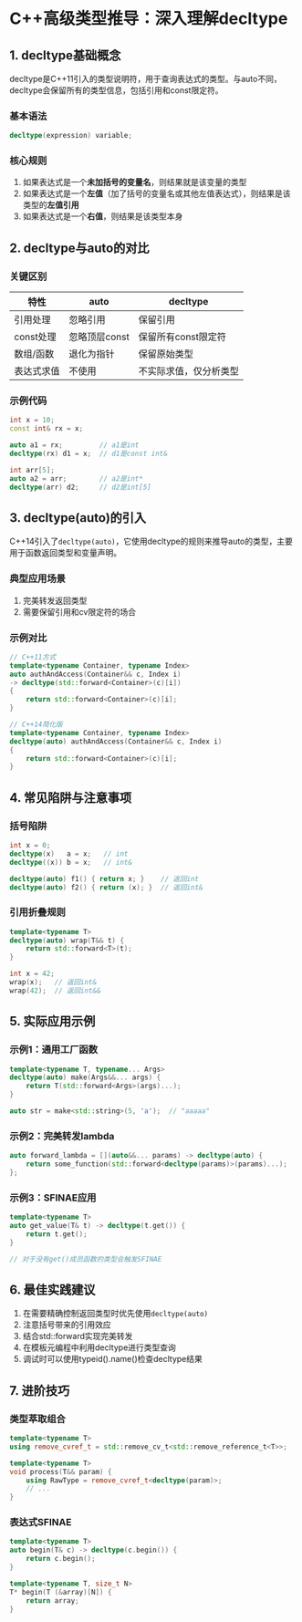 # C++高级类型推导：深入理解decltype

## 1. decltype基础概念

decltype是C++11引入的类型说明符，用于查询表达式的类型。与auto不同，decltype会保留所有的类型信息，包括引用和const限定符。

### 基本语法
```cpp
decltype(expression) variable;
```

### 核心规则
1. 如果表达式是一个**未加括号的变量名**，则结果就是该变量的类型
2. 如果表达式是一个**左值**（加了括号的变量名或其他左值表达式），则结果是该类型的**左值引用**
3. 如果表达式是一个**右值**，则结果是该类型本身

## 2. decltype与auto的对比

### 关键区别
| 特性        | auto                          | decltype                  |
|------------|-------------------------------|---------------------------|
| 引用处理    | 忽略引用                      | 保留引用                  |
| const处理  | 忽略顶层const                 | 保留所有const限定符       |
| 数组/函数   | 退化为指针                    | 保留原始类型              |
| 表达式求值  | 不使用                        | 不实际求值，仅分析类型    |

### 示例代码
```cpp
int x = 10;
const int& rx = x;

auto a1 = rx;         // a1是int
decltype(rx) d1 = x;  // d1是const int&

int arr[5];
auto a2 = arr;        // a2是int*
decltype(arr) d2;     // d2是int[5]
```

## 3. decltype(auto)的引入

C++14引入了`decltype(auto)`，它使用decltype的规则来推导auto的类型，主要用于函数返回类型和变量声明。

### 典型应用场景
1. 完美转发返回类型
2. 需要保留引用和cv限定符的场合

### 示例对比
```cpp
// C++11方式
template<typename Container, typename Index>
auto authAndAccess(Container&& c, Index i)
-> decltype(std::forward<Container>(c)[i])
{
    return std::forward<Container>(c)[i];
}

// C++14简化版
template<typename Container, typename Index>
decltype(auto) authAndAccess(Container&& c, Index i)
{
    return std::forward<Container>(c)[i];
}
```

## 4. 常见陷阱与注意事项

### 括号陷阱
```cpp
int x = 0;
decltype(x)   a = x;   // int
decltype((x)) b = x;   // int&

decltype(auto) f1() { return x; }    // 返回int
decltype(auto) f2() { return (x); }  // 返回int&
```

### 引用折叠规则
```cpp
template<typename T>
decltype(auto) wrap(T&& t) {
    return std::forward<T>(t);
}

int x = 42;
wrap(x);   // 返回int&
wrap(42);  // 返回int&&
```

## 5. 实际应用示例

### 示例1：通用工厂函数
```cpp
template<typename T, typename... Args>
decltype(auto) make(Args&&... args) {
    return T(std::forward<Args>(args)...);
}

auto str = make<std::string>(5, 'a');  // "aaaaa"
```

### 示例2：完美转发lambda
```cpp
auto forward_lambda = [](auto&&... params) -> decltype(auto) {
    return some_function(std::forward<decltype(params)>(params)...);
};
```

### 示例3：SFINAE应用
```cpp
template<typename T>
auto get_value(T& t) -> decltype(t.get()) {
    return t.get();
}

// 对于没有get()成员函数的类型会触发SFINAE
```

## 6. 最佳实践建议

1. 在需要精确控制返回类型时优先使用`decltype(auto)`
2. 注意括号带来的引用效应
3. 结合std::forward实现完美转发
4. 在模板元编程中利用decltype进行类型查询
5. 调试时可以使用typeid().name()检查decltype结果

## 7. 进阶技巧

### 类型萃取组合
```cpp
template<typename T>
using remove_cvref_t = std::remove_cv_t<std::remove_reference_t<T>>;

template<typename T>
void process(T&& param) {
    using RawType = remove_cvref_t<decltype(param)>;
    // ...
}
```

### 表达式SFINAE
```cpp
template<typename T>
auto begin(T& c) -> decltype(c.begin()) {
    return c.begin();
}

template<typename T, size_t N>
T* begin(T (&array)[N]) {
    return array;
}
```